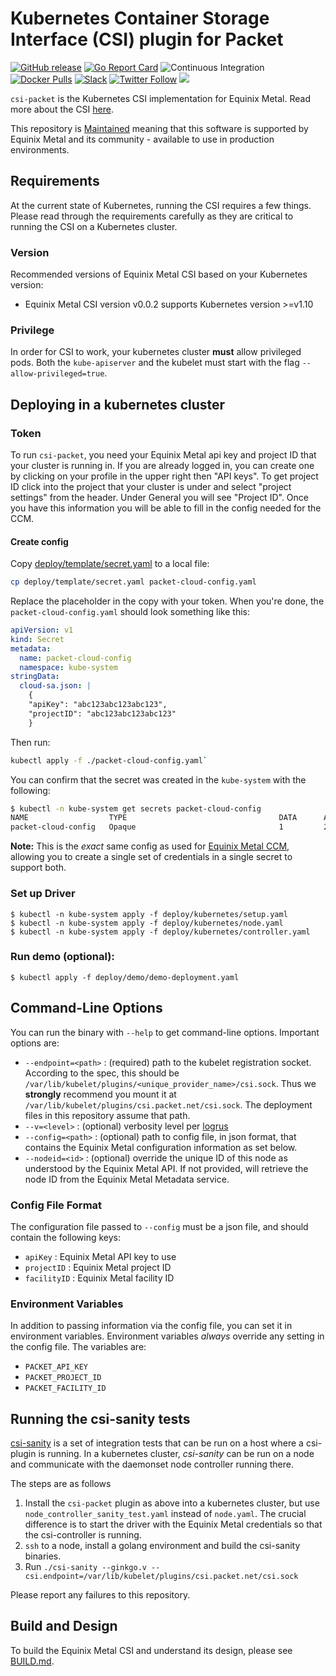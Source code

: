 # Kubernetes Container Storage Interface (CSI) plugin for Packet

[![GitHub release](https://img.shields.io/github/release/packethost/csi-packet/all.svg?style=flat-square)](https://github.com/packethost/csi-packet/releases)
[![Go Report Card](https://goreportcard.com/badge/github.com/packethost/csi-packet)](https://goreportcard.com/report/github.com/packethost/csi-packet)
![Continuous Integration](https://github.com/packethost/csi-packet/workflows/Continuous%20Integration/badge.svg)
[![Docker Pulls](https://img.shields.io/docker/pulls/packethost/csi-packet.svg)](https://hub.docker.com/r/packethost/csi-packet/)
[![Slack](https://slack.equinixmetal.com/badge.svg)](https://slack.equinixmetal.com)
[![Twitter Follow](https://img.shields.io/twitter/follow/equinixmetal.svg?style=social&label=Follow)](https://twitter.com/intent/follow?screen_name=equinixmetal)
![](https://img.shields.io/badge/Stability-Maintained-green.svg)

`csi-packet` is the Kubernetes CSI implementation for Equinix Metal. Read more about the CSI [here](https://kubernetes-csi.github.io/docs/).

This repository is [Maintained](https://github.com/packethost/standards/blob/master/maintained-statement.md) meaning that this software is supported by Equinix Metal and its community - available to use in production environments.

## Requirements

At the current state of Kubernetes, running the CSI requires a few things.
Please read through the requirements carefully as they are critical to running the CSI on a Kubernetes cluster.

### Version

Recommended versions of Equinix Metal CSI based on your Kubernetes version:
* Equinix Metal CSI version v0.0.2 supports Kubernetes version >=v1.10

### Privilege

In order for CSI to work, your kubernetes cluster **must** allow privileged pods. Both the `kube-apiserver` and the kubelet must start with the flag `--allow-privileged=true`.


## Deploying in a kubernetes cluster

### Token

To run `csi-packet`, you need your Equinix Metal api key and project ID that your cluster is running in.
If you are already logged in, you can create one by clicking on your profile in the upper right then "API keys".
To get project ID click into the project that your cluster is under and select "project settings" from the header.
Under General you will see "Project ID". Once you have this information you will be able to fill in the config needed for the CCM.

#### Create config

Copy [deploy/template/secret.yaml](./deploy/template/secret.yaml) to a local file:

```bash
cp deploy/template/secret.yaml packet-cloud-config.yaml
```

Replace the placeholder in the copy with your token. When you're done, the `packet-cloud-config.yaml` should look something like this:

```yaml
apiVersion: v1
kind: Secret
metadata:
  name: packet-cloud-config
  namespace: kube-system
stringData:
  cloud-sa.json: |
    {
    "apiKey": "abc123abc123abc123",
    "projectID": "abc123abc123abc123"
    }
```

Then run:

```bash
kubectl apply -f ./packet-cloud-config.yaml`
```

You can confirm that the secret was created in the `kube-system` with the following:

```bash
$ kubectl -n kube-system get secrets packet-cloud-config
NAME                  TYPE                                  DATA      AGE
packet-cloud-config   Opaque                                1         2m
```

**Note:** This is the _exact_ same config as used for [Equinix Metal CCM](https://github.com/packethost/packet-ccm), allowing you to create a single set of credentials in a single secret to support both.

### Set up Driver

```
$ kubectl -n kube-system apply -f deploy/kubernetes/setup.yaml
$ kubectl -n kube-system apply -f deploy/kubernetes/node.yaml
$ kubectl -n kube-system apply -f deploy/kubernetes/controller.yaml
```

### Run demo (optional):

```
$ kubectl apply -f deploy/demo/demo-deployment.yaml
```

## Command-Line Options

You can run the binary with `--help` to get command-line options. Important options are:

* `--endpoint=<path>` : (required) path to the kubelet registration socket. According to the spec, this should be `/var/lib/kubelet/plugins/<unique_provider_name>/csi.sock`. Thus we **strongly** recommend you mount it at `/var/lib/kubelet/plugins/csi.packet.net/csi.sock`. The deployment files in this repository assume that path.
* `--v=<level>` : (optional) verbosity level per [logrus](https://github.com/sirupsen/logrus)
* `--config=<path>` : (optional) path to config file, in json format, that contains the Equinix Metal configuration information as set below.
* `--nodeid=<id>` : (optional) override the unique ID of this node as understood by the Equinix Metal API. If not provided, will retrieve the node ID from the Equinix Metal Metadata service.

### Config File Format

The configuration file passed to `--config` must be a json file, and should contain the following keys:

* `apiKey` : Equinix Metal API key to use
* `projectID` : Equinix Metal project ID
* `facilityID` : Equinix Metal facility ID

### Environment Variables

In addition to passing information via the config file, you can set it in environment variables. Environment variables _always_ override any setting in the config file. The variables are:

* `PACKET_API_KEY`
* `PACKET_PROJECT_ID`
* `PACKET_FACILITY_ID`

## Running the csi-sanity tests

[csi-sanity](https://github.com/kubernetes-csi/csi-test/tree/master/cmd/csi-sanity) is a set of integration tests that can be run on a host where a csi-plugin is running.
In a kubernetes cluster, _csi-sanity_ can be run on a node and communicate with the daemonset node controller running there.

The steps are as follows

1. Install the `csi-packet` plugin as above into a kubernetes cluster, but use `node_controller_sanity_test.yaml` instead of `node.yaml`.
   The crucial difference is to start the driver with the Equinix Metal credentials so that the csi-controller is running.
2. `ssh` to a node, install a golang environment and build the csi-sanity binaries.
3. Run `./csi-sanity --ginkgo.v --csi.endpoint=/var/lib/kubelet/plugins/csi.packet.net/csi.sock`

Please report any failures to this repository.

## Build and Design

To build the Equinix Metal CSI and understand its design, please see [BUILD.md](./BUILD.md).
